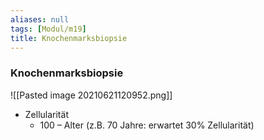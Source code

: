 ```yaml
---
aliases: null
tags: [Modul/m19]
title: Knochenmarksbiopsie
---
```

### Knochenmarksbiopsie
![[Pasted image 20210621120952.png]]

- Zellularität
	- 100 – Alter (z.B. 70 Jahre: erwartet 30% Zellularität)